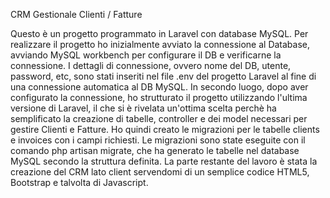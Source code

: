 CRM Gestionale Clienti / Fatture

Questo è un progetto programmato in Laravel con database MySQL. 
Per realizzare il progetto ho inizialmente avviato la connessione al Database, avviando MySQL workbench per  configurare il DB e verificarne la connessione. I dettagli di connessione, ovvero nome del DB, utente, password, etc, sono stati inseriti nel file .env del progetto Laravel al fine di una connessione automatica al DB MySQL. 
In secondo luogo, dopo aver configurato la connessione, ho strutturato il progetto utilizzando l'ultima versione di Laravel, il che si è rivelata un'ottima scelta perchè ha semplificato la creazione di tabelle, controller e dei model necessari per gestire Clienti e Fatture. 
Ho quindi creato le migrazioni per le tabelle clients e invoices con i campi richiesti. Le migrazioni sono state eseguite con il comando php artisan migrate, che ha generato le tabelle nel database MySQL secondo la struttura definita.
La parte restante del lavoro è stata la creazione del CRM lato client servendomi di un semplice codice HTML5, Bootstrap e talvolta di Javascript. 